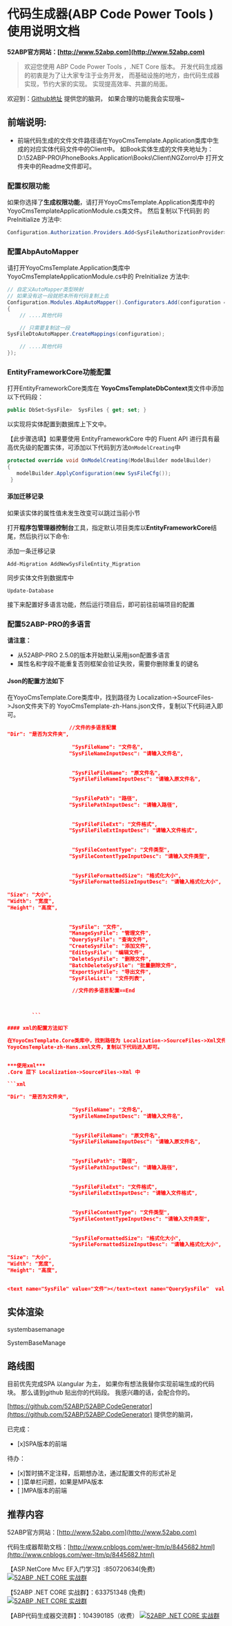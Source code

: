 
# 代码生成器(ABP Code Power Tools )使用说明文档

**52ABP官方网站：[http://www.52abp.com](http://www.52abp.com)**

>欢迎您使用 ABP Code Power Tools ，.NET Core 版本。
开发代码生成器的初衷是为了让大家专注于业务开发，
而基础设施的地方，由代码生成器实现，节约大家的实现。
实现提高效率、共赢的局面。

欢迎到：[Github地址](https://github.com/52ABP/52ABP.CodeGenerator) 提供您的脑洞，
如果合理的功能我会实现哦~

## 前端说明:

- 前端代码生成的文件文件路径请在YoyoCmsTemplate.Application类库中生成的对应实体代码文件中的Client中。
如Book实体生成的文件夹地址为：D:\\52ABP-PRO\PhoneBooks.Application\Books\Client\NGZorro\中
打开文件夹中的Readme文件即可。


### 配置权限功能

如果你选择了**生成权限功能**，请打开YoyoCmsTemplate.Application类库中的YoyoCmsTemplateApplicationModule.cs类文件。
然后复制以下代码到 的PreInitialize 方法中:

```csharp
Configuration.Authorization.Providers.Add<SysFileAuthorizationProvider>();

```


### 配置AbpAutoMapper
 

请打开YoyoCmsTemplate.Application类库中YoyoCmsTemplateApplicationModule.cs中的 PreInitialize 方法中:

```csharp
// 自定义AutoMapper类型映射
// 如果没有这一段就把本所有代码复制上去
Configuration.Modules.AbpAutoMapper().Configurators.Add(configuration =>
{
    // ....其他代码

    // 只需要复制这一段
SysFileDtoAutoMapper.CreateMappings(configuration);

    // ....其他代码
});

```
### EntityFrameworkCore功能配置

打开EntityFrameworkCore类库在 **YoyoCmsTemplateDbContext**类文件中添加以下代码段：

```csharp
public DbSet<SysFile>  SysFiles { get; set; }

 ```
以实现将实体配置到数据库上下文中。
 
【此步骤选填】如果要使用 EntityFrameworkCore 中的 Fluent API 进行具有最高优先级的配置实体，可添加以下代码到方法```OnModelCreating```中

```csharp
protected override void OnModelCreating(ModelBuilder modelBuilder)
{
   modelBuilder.ApplyConfiguration(new SysFileCfg());
 }

```

#### 添加迁移记录

如果该实体的属性值未发生改变可以跳过当前小节

打开**程序包管理器控制台**工具，指定默认项目类库以**EntityFrameworkCore**结尾，然后执行以下命令:

添加一条迁移记录

```
Add-Migration AddNewSysFileEntity_Migration
```

同步实体文件到数据库中
```
Update-Database
```

接下来配置好多语言功能，然后运行项目后，即可前往前端项目的配置



### 配置52ABP-PRO的多语言
 
**请注意：**
- 从52ABP-PRO 2.5.0的版本开始默认采用json配置多语言
- 属性名和字段不能重复否则框架会验证失败，需要你删除重复的键名

#### Json的配置方法如下

在YoyoCmsTemplate.Core类库中，找到路径为 Localization->SourceFiles->Json文件夹下的
YoyoCmsTemplate-zh-Hans.json文件，复制以下代码进入即可。
```json
                    //文件的多语言配置
"Dir": "是否为文件夹",
                    
                     "SysFileName": "文件名",
                    "SysFileNameInputDesc": "请输入文件名",
                     
                    
                     "SysFileFileName": "原文件名",
                    "SysFileFileNameInputDesc": "请输入原文件名",
                     
                    
                     "SysFilePath": "路径",
                    "SysFilePathInputDesc": "请输入路径",
                     
                    
                     "SysFileFileExt": "文件格式",
                    "SysFileFileExtInputDesc": "请输入文件格式",
                     
                    
                     "SysFileContentType": "文件类型",
                    "SysFileContentTypeInputDesc": "请输入文件类型",
                     
                    
                     "SysFileFormattedSize": "格式化大小",
                    "SysFileFormattedSizeInputDesc": "请输入格式化大小",
                     
"Size": "大小",
"Width": "宽度",
"Height": "高度",
					 
                    
                    "SysFile": "文件",
                    "ManageSysFile": "管理文件",
                    "QuerySysFile": "查询文件",
                    "CreateSysFile": "添加文件",
                    "EditSysFile": "编辑文件",
                    "DeleteSysFile": "删除文件",
                    "BatchDeleteSysFile": "批量删除文件",
                    "ExportSysFile": "导出文件",
                    "SysFileList": "文件列表",

                     //文件的多语言配置==End
                    


        ```

#### xml的配置方法如下

在YoyoCmsTemplate.Core类库中，找到路径为 Localization->SourceFiles->Xml文件夹下的
YoyoCmsTemplate-zh-Hans.xml文件，复制以下代码进入即可。


***使用xml***
.Core 层下 Localization->SourceFiles->Xml 中

```xml

"Dir": "是否为文件夹",
                    
                     "SysFileName": "文件名",
                    "SysFileNameInputDesc": "请输入文件名",
                     
                    
                     "SysFileFileName": "原文件名",
                    "SysFileFileNameInputDesc": "请输入原文件名",
                     
                    
                     "SysFilePath": "路径",
                    "SysFilePathInputDesc": "请输入路径",
                     
                    
                     "SysFileFileExt": "文件格式",
                    "SysFileFileExtInputDesc": "请输入文件格式",
                     
                    
                     "SysFileContentType": "文件类型",
                    "SysFileContentTypeInputDesc": "请输入文件类型",
                     
                    
                     "SysFileFormattedSize": "格式化大小",
                    "SysFileFormattedSizeInputDesc": "请输入格式化大小",
                     
"Size": "大小",
"Width": "宽度",
"Height": "高度",


<text name="SysFile" value="文件"></text><text name="QuerySysFile"  value="查询文件"></text><text name="CreateSysFile"  value="添加文件"></text><text name="EditSysFile"  value="编辑文件"></text><text name="DeleteSysFile"  value="删除文件"></text><text name="BatchDeleteSysFile" value="批量删除文件"></text><text name="ExportSysFile"  value="导出文件"></text>                             

```


## 实体渲染


systembasemanage

SystemBaseManage

## 路线图

 目前优先完成SPA 以angular 为主，
如果你有想法我替你实现前端生成的代码块。
那么请到github 贴出你的代码段。
我感兴趣的话，会配合你的。

[https://github.com/52ABP/52ABP.CodeGenerator](https://github.com/52ABP/52ABP.CodeGenerator) 提供您的脑洞，

已完成：
- [x]SPA版本的前端

待办：
- [x]暂时搞不定注释，后期想办法，通过配置文件的形式补足
- [ ]菜单栏问题，如果是MPA版本
- [ ]MPA版本的前端
## 推荐内容

52ABP官方网站：[http://www.52abp.com](http://www.52abp.com)

代码生成器帮助文档：[http://www.cnblogs.com/wer-ltm/p/8445682.html](http://www.cnblogs.com/wer-ltm/p/8445682.html)


【ASP.NetCore Mvc EF入门学习】:850720634(免费)
[![52ABP .NET CORE 实战群](http://pub.idqqimg.com/wpa/images/group.png)](https://jq.qq.com/?_wv=1027&k=5GbjOD9) 

【52ABP .NET CORE 实战群】：633751348 (免费)
[![52ABP .NET CORE 实战群](http://pub.idqqimg.com/wpa/images/group.png)](https://jq.qq.com/?_wv=1027&k=5pWtBvu)

【ABP代码生成器交流群】：104390185（收费）
[![52ABP .NET CORE 实战群](http://pub.idqqimg.com/wpa/images/group.png)](http://shang.qq.com/wpa/qunwpa?idkey=3f301fa3101d3201c391aba77803b523fcc53e59d0c68e6eeb9a79336c366d92)

